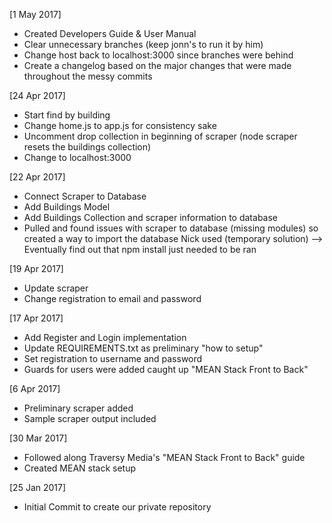 [1 May 2017]
- Created Developers Guide & User Manual
- Clear unnecessary branches (keep jonn's to run it by him)
- Change host back to localhost:3000 since branches were behind
- Create a changelog based on the major changes that were made throughout the messy commits

[24 Apr 2017]
- Start find by building
- Change home.js to app.js for consistency sake
- Uncomment drop collection in beginning of scraper (node scraper resets the buildings collection)
- Change to localhost:3000

[22 Apr 2017]
- Connect Scraper to Database
- Add Buildings Model
- Add Buildings Collection and scraper information to database
- Pulled and found issues with scraper to database (missing modules) so created a way to import the database Nick used (temporary solution) --> Eventually find out that npm install just needed to be ran

[19 Apr 2017]
- Update scraper
- Change registration to email and password

[17 Apr 2017]
- Add Register and Login implementation
- Update REQUIREMENTS.txt as preliminary "how to setup"
- Set registration to username and password
- Guards for users were added caught up "MEAN Stack Front to Back"

[6 Apr 2017]
- Preliminary scraper added
- Sample scraper output included

[30 Mar 2017]
- Followed along Traversy Media's  "MEAN Stack Front to Back" guide
- Created MEAN stack setup

[25 Jan 2017]
- Initial Commit to create our private repository